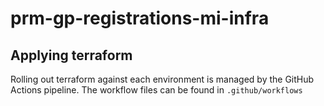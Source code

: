 # prm-gp-registrations-mi-infra

## Applying terraform

Rolling out terraform against each environment is managed by the GitHub Actions pipeline. The workflow files can be found in `.github/workflows`
